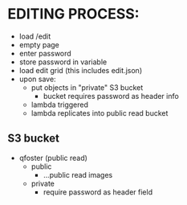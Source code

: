 

# EDITING PROCESS:

- load /edit 
- empty page 
- enter password 
- store password in variable
- load edit grid (this includes edit.json)
- upon save:
    - put objects in "private" S3 bucket
        - bucket requires password as header info
    - lambda triggered 
    - lambda replicates into public read bucket


## S3 bucket
- qfoster (public read)
    - public
        - ...public read images
    - private 
        - require password as header field

